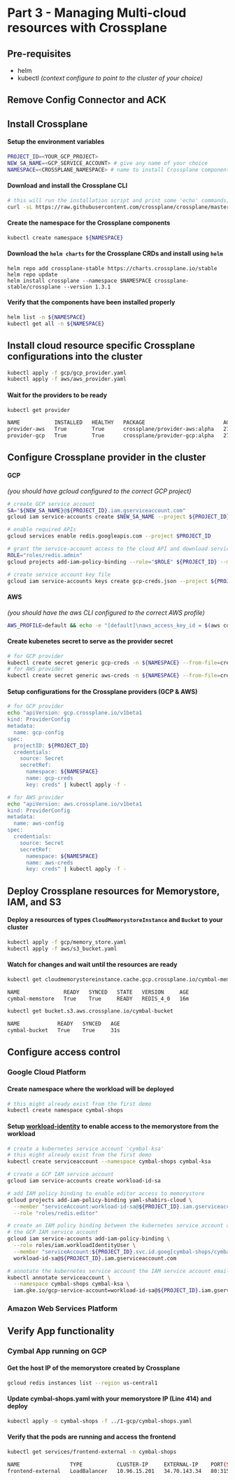 # Part 3 - Managing Multi-cloud resources with Crossplane

## Pre-requisites
- helm
- kubectl _(context configure to point to the cluster of your choice)_
## Remove Config Connector and ACK


## Install Crossplane

#### Setup the environment variables
```sh
PROJECT_ID=<YOUR_GCP_PROJECT>
NEW_SA_NAME=<GCP_SERVICE_ACCOUNT> # give any name of your choice
NAMESPACE=<CROSSPLANE_NAMESPACE> # name to install Crossplane components
```

#### Download and install the Crossplane CLI
```sh
# this will run the installation script and print some 'echo' commands; you should run them
curl -sL https://raw.githubusercontent.com/crossplane/crossplane/master/install.sh | sh
```

#### Create the namespace for the Crossplane components
```sh
kubectl create namespace ${NAMESPACE}
```

#### Download the `helm charts` for the Crossplane CRDs and install using `helm`
```
helm repo add crossplane-stable https://charts.crossplane.io/stable
helm repo update
helm install crossplane --namespace $NAMESPACE crossplane-stable/crossplane --version 1.3.1
```

#### Verify that the components have been installed properly
```sh
helm list -n ${NAMESPACE}
kubectl get all -n ${NAMESPACE}
```

## Install cloud resource specific Crossplane configurations into the cluster

```sh
kubectl apply -f gcp/gcp_provider.yaml
kubectl apply -f aws/aws_provider.yaml
```

#### Wait for the providers to be ready
```sh
kubectl get provider

NAME           INSTALLED   HEALTHY   PACKAGE                         AGE
provider-aws   True        True      crossplane/provider-aws:alpha   27m
provider-gcp   True        True      crossplane/provider-gcp:alpha   27m
```

## Configure Crossplane provider in the cluster

#### GCP
_(you should have gcloud configured to the correct GCP project)_
```sh
# create GCP service account
SA="${NEW_SA_NAME}@${PROJECT_ID}.iam.gserviceaccount.com"
gcloud iam service-accounts create $NEW_SA_NAME --project ${PROJECT_ID}

# enable required APIs
gcloud services enable redis.googleapis.com --project $PROJECT_ID

# grant the service-account access to the cloud API and download service-account key
ROLE="roles/redis.admin"
gcloud projects add-iam-policy-binding --role="$ROLE" ${PROJECT_ID} --member "serviceAccount:$SA"

# create service account key file
gcloud iam service-accounts keys create gcp-creds.json --project ${PROJECT_ID} --iam-account $SA
```

#### AWS
_(you should have the aws CLI configured to the correct AWS profile)_
```sh
AWS_PROFILE=default && echo -e "[default]\naws_access_key_id = $(aws configure get aws_access_key_id --profile $AWS_PROFILE)\naws_secret_access_key = $(aws configure get aws_secret_access_key --profile $AWS_PROFILE)" > aws-creds.conf
```

#### Create kubenetes secret to serve as the provider secret
```sh
# for GCP provider
kubectl create secret generic gcp-creds -n ${NAMESPACE} --from-file=creds=./gcp-creds.json
# for AWS provider
kubectl create secret generic aws-creds -n ${NAMESPACE} --from-file=creds=./aws-creds.conf
```

#### Setup configurations for the Crossplane providers (GCP & AWS)
```sh
# for GCP provider
echo "apiVersion: gcp.crossplane.io/v1beta1
kind: ProviderConfig
metadata:
  name: gcp-config
spec:
  projectID: ${PROJECT_ID}
  credentials:
    source: Secret
    secretRef:
      namespace: ${NAMESPACE}
      name: gcp-creds
      key: creds" | kubectl apply -f -

# for AWS provider
echo "apiVersion: aws.crossplane.io/v1beta1
kind: ProviderConfig
metadata:
  name: aws-config
spec:
  credentials:
    source: Secret
    secretRef:
      namespace: ${NAMESPACE}
      name: aws-creds
      key: creds" | kubectl apply -f -
```

## Deploy Crossplane resources for Memorystore, IAM, and S3
#### Deploy a resources of types `CloudMemorystoreInstance` and `Bucket` to your cluster
```sh
kubectl apply -f gcp/memory_store.yaml
kubectl apply -f aws/s3_bucket.yaml
```
#### Watch for changes and wait until the resources are ready
```sh
kubectl get cloudmemorystoreinstance.cache.gcp.crossplane.io/cymbal-memstore

NAME              READY   SYNCED   STATE   VERSION     AGE
cymbal-memstore   True    True     READY   REDIS_4_0   16m

kubectl get bucket.s3.aws.crossplane.io/cymbal-bucket

NAME            READY   SYNCED   AGE
cymbal-bucket   True    True     31s
```
## Configure access control

### Google Cloud Platform

#### Create namespace where the workload will be deployed
```sh
# this might already exist from the first demo
kubectl create namespace cymbal-shops
```

#### Setup [workload-identity](https://cloud.google.com/kubernetes-engine/docs/how-to/workload-identity#gcloud) to enable access to the memorystore from the workload
```sh
# create a kubernetes service account 'cymbal-ksa'
# this might already exist from the first demo
kubectl create serviceaccount --namespace cymbal-shops cymbal-ksa

# create a GCP IAM service account
gcloud iam service-accounts create workload-id-sa

# add IAM policy binding to enable editor access to memorystore
gcloud projects add-iam-policy-binding yaml-shabirs-cloud \
  --member "serviceAccount:workload-id-sa@${PROJECT_ID}.iam.gserviceaccount.com" \
  --role "roles/redis.editor"

# create an IAM policy binding between the kubernetes service account and
# the GCP IAM service account
gcloud iam service-accounts add-iam-policy-binding \
  --role roles/iam.workloadIdentityUser \
  --member "serviceAccount:${PROJECT_ID}.svc.id.goog[cymbal-shops/cymbal-ksa]" \
  workload-id-sa@${PROJECT_ID}.iam.gserviceaccount.com

# annotate the kubernetes service account the IAM service account email
kubectl annotate serviceaccount \
  --namespace cymbal-shops cymbal-ksa \
  iam.gke.io/gcp-service-account=workload-id-sa@${PROJECT_ID}.iam.gserviceaccount.com
```

### Amazon Web Services Platform



## Verify App functionality

### Cymbal App running on GCP

#### Get the host IP of the memorystore created by Crossplane
```sh
gcloud redis instances list --region us-central1
```

#### Update cymbal-shops.yaml with your memorystore IP (Line 414) and deploy
```sh
kubectl apply -n cymbal-shops -f ../1-gcp/cymbal-shops.yaml
```

#### Verify that the pods are running and access the frontend
```sh
kubectl get services/frontend-external -n cymbal-shops

NAME                TYPE           CLUSTER-IP     EXTERNAL-IP    PORT(S)        AGE
frontend-external   LoadBalancer   10.96.15.201   34.70.143.34   80:31584/TCP   47m
```
